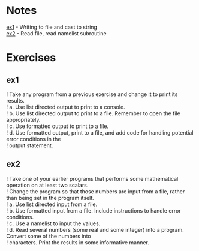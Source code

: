 # Notes

[ex1](./ex1.f90) - Writing to file and cast to string              
[ex2](./ex2.f90) - Read file, read namelist subroutine

# Exercises

## ex1
! Take any program from a previous exercise and change it to print its results.     
!   a. Use list directed output to print to a console.       
!   b. Use list directed output to print to a file. Remember to open the file appropriately.       
!   c. Use formatted output to print to a file.      
!   d. Use formatted output, print to a file, and add code for handling potential error conditions in the       
!      output statement.     

## ex2
! Take one of your earlier programs that performs some mathematical operation on at least two scalars.      
! Change the program so that those numbers are input from a file, rather than being set in the program itself.      
!   a. Use list directed input from a file.     
!   b. Use formatted input from a file. Include instructions to handle error conditions.      
!   c. Use a namelist to input the values.      
!   d. Read several numbers (some real and some integer) into a program. Convert some of the numbers into      
!      characters. Print the results in some informative manner.      